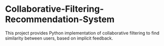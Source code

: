 # Collaborative-Filtering-Recommendation-System

This project provides Python implementation of collaborative filtering to find similarity between users, based on implicit feedback.  


